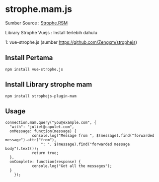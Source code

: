 # strophe.mam.js

Sumber Source : [Strophe.RSM](https://github.com/strophe/strophejs-plugin-rsm)

Library Strophe Vuejs : Install terlebih dahulu 

1: vue-strophe.js (sumber https://github.com/Zengxm/strophejs)

## Install Pertama

    npm install vue-strophe.js
	
## Install Library strophe mam

    npm install strophejs-plugin-mam

## Usage
    connection.mam.query("you@example.com", {
      "with": "juliet@capulet.com",
      onMessage: function(message) {
				console.log("Message from ", $(message).find("forwarded message").attr("from"),
					": ", $(message).find("forwarded message body").text());
				return true;
      },
      onComplete: function(response) {
				console.log("Got all the messages");
      }
		});


